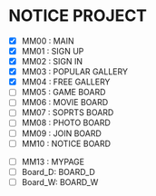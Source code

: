 # NOTICE PROJECT

- [x] MM00 : MAIN
- [x] MM01 : SIGN UP
- [x] MM02 : SIGN IN
- [x] MM03 : POPULAR GALLERY
- [x] MM04 : FREE GALLERY
- [ ] MM05 : GAME BOARD
- [ ] MM06 : MOVIE BOARD
- [ ] MM07 : SOPRTS BOARD
- [ ] MM08 : PHOTO BOARD
- [ ] MM09 : JOIN BOARD
- [ ] MM10 : NOTICE BOARD
<!-- - [ ] MM11 : NOTICE BOARD
- [ ] MM12 : QNA -->
- [ ] MM13 : MYPAGE
- [ ] Board_D: BOARD_D
- [ ] Board_W: BOARD_W
